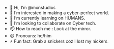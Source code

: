 - 👋 Hi, I’m @mxnstudios
- 👀 I’m interested in making a cyber-perfect world.
- 🌱 I’m currently learning on HUMANS.
- 💞️ I’m looking to collaborate on Cyber tech.
- 📫 How to reach me : Look at the mirror.
- 😄 Pronouns: he/him
- ⚡ Fun fact: Grab a snickers coz I lost my nickers.

<!---
mxnstudios/mxnstudios is a ✨ special ✨ repository because its `README.md` (this file) appears on your GitHub profile.
You can click the Preview link to take a look at your changes.
--->
